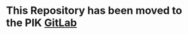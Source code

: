 # This Repository has been moved to the PIK [GitLab](https://gitlab.pik-potsdam.de/claussar/RedList_Climate)
